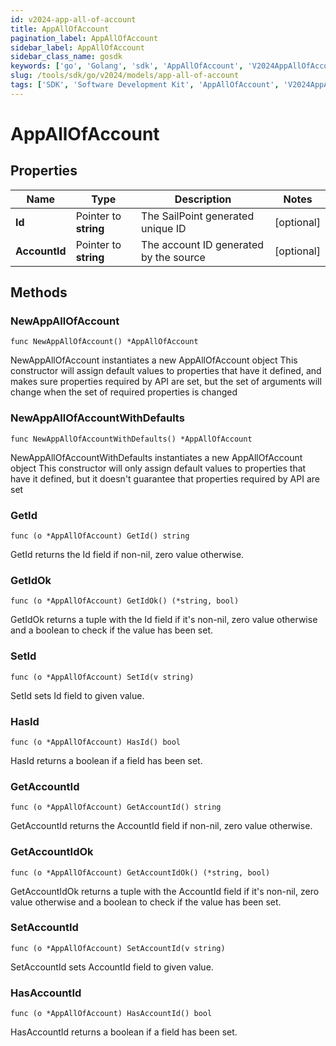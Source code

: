 ```yaml
---
id: v2024-app-all-of-account
title: AppAllOfAccount
pagination_label: AppAllOfAccount
sidebar_label: AppAllOfAccount
sidebar_class_name: gosdk
keywords: ['go', 'Golang', 'sdk', 'AppAllOfAccount', 'V2024AppAllOfAccount'] 
slug: /tools/sdk/go/v2024/models/app-all-of-account
tags: ['SDK', 'Software Development Kit', 'AppAllOfAccount', 'V2024AppAllOfAccount']
---
```


# AppAllOfAccount

## Properties

Name | Type | Description | Notes
------------ | ------------- | ------------- | -------------
**Id** | Pointer to **string** | The SailPoint generated unique ID | [optional] 
**AccountId** | Pointer to **string** | The account ID generated by the source | [optional] 

## Methods

### NewAppAllOfAccount

`func NewAppAllOfAccount() *AppAllOfAccount`

NewAppAllOfAccount instantiates a new AppAllOfAccount object
This constructor will assign default values to properties that have it defined,
and makes sure properties required by API are set, but the set of arguments
will change when the set of required properties is changed

### NewAppAllOfAccountWithDefaults

`func NewAppAllOfAccountWithDefaults() *AppAllOfAccount`

NewAppAllOfAccountWithDefaults instantiates a new AppAllOfAccount object
This constructor will only assign default values to properties that have it defined,
but it doesn't guarantee that properties required by API are set

### GetId

`func (o *AppAllOfAccount) GetId() string`

GetId returns the Id field if non-nil, zero value otherwise.

### GetIdOk

`func (o *AppAllOfAccount) GetIdOk() (*string, bool)`

GetIdOk returns a tuple with the Id field if it's non-nil, zero value otherwise
and a boolean to check if the value has been set.

### SetId

`func (o *AppAllOfAccount) SetId(v string)`

SetId sets Id field to given value.

### HasId

`func (o *AppAllOfAccount) HasId() bool`

HasId returns a boolean if a field has been set.

### GetAccountId

`func (o *AppAllOfAccount) GetAccountId() string`

GetAccountId returns the AccountId field if non-nil, zero value otherwise.

### GetAccountIdOk

`func (o *AppAllOfAccount) GetAccountIdOk() (*string, bool)`

GetAccountIdOk returns a tuple with the AccountId field if it's non-nil, zero value otherwise
and a boolean to check if the value has been set.

### SetAccountId

`func (o *AppAllOfAccount) SetAccountId(v string)`

SetAccountId sets AccountId field to given value.

### HasAccountId

`func (o *AppAllOfAccount) HasAccountId() bool`

HasAccountId returns a boolean if a field has been set.


